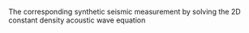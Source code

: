 The corresponding synthetic seismic measurement by solving the 2D constant density acoustic wave equation
